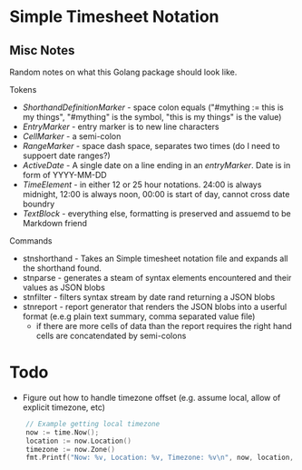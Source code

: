 
# Simple Timesheet Notation


## Misc Notes

Random notes on what this Golang package should look like.

Tokens

+ *ShorthandDefinitionMarker* - space colon equals ("#mything := this is my things", "#mything" is the symbol, "this is my things" is the value)
+ *EntryMarker* - entry marker is to new line characters
+ *CellMarker* - a semi-colon
+ *RangeMarker* - space dash space, separates two times (do I need to suppoert date ranges?)
+ *ActiveDate* - A single date on a line ending in an *entryMarker*. Date is in form of YYYY-MM-DD
+ *TimeElement* - in either 12 or 25 hour notations. 24:00 is always midnight, 12:00 is always noon, 00:00 is start of day, cannot cross date boundry
+ *TextBlock* - everything else, formatting is preserved and assuemd to be Markdown friend

Commands

+ stnshorthand - Takes an Simple timesheet notation file and expands all the shorthand found.
+ stnparse - generates a steam of syntax elements encountered and their values as JSON blobs
+ stnfilter - filters syntax stream by date rand returning a JSON blobs
+ stnreport - report generator that renders the JSON blobs into a userful format (e.e.g plain text summary, comma separated value file)
  + if there are more cells of data than the report requires the right hand cells are concatendated by semi-colons


# Todo

+ Figure out how to handle timezone offset (e.g. assume local, allow of explicit timezone, etc)

```go
    // Example getting local timezone
    now := time.Now();
    location := now.Location()
    timezone := now.Zone()
    fmt.Printf("Now: %v, Location: %v, Timezone: %v\n", now, location, timezone)
```

